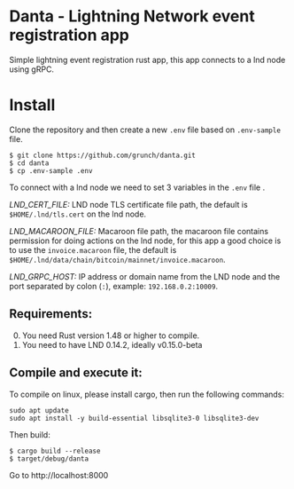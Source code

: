 # Danta - Lightning Network event registration app

Simple lightning event registration rust app, this app connects to a lnd node using gRPC.

# Install

Clone the repository and then create a new `.env` file based on `.env-sample` file.

```
$ git clone https://github.com/grunch/danta.git
$ cd danta
$ cp .env-sample .env
```

To connect with a lnd node we need to set 3 variables in the `.env` file .

_LND_CERT_FILE:_ LND node TLS certificate file path, the default is `$HOME/.lnd/tls.cert` on the lnd node.

_LND_MACAROON_FILE:_ Macaroon file path, the macaroon file contains permission for doing actions on the lnd node, for this app a good choice is to use the `invoice.macaroon` file, the default is `$HOME/.lnd/data/chain/bitcoin/mainnet/invoice.macaroon`.

_LND_GRPC_HOST:_ IP address or domain name from the LND node and the port separated by colon (`:`), example: `192.168.0.2:10009`.

## Requirements:

0. You need Rust version 1.48 or higher to compile.
1. You need to have LND 0.14.2, ideally v0.15.0-beta

## Compile and execute it:

To compile on linux, please install cargo, then run the following commands:

```
sudo apt update
sudo apt install -y build-essential libsqlite3-0 libsqlite3-dev
```

Then build:

```
$ cargo build --release
$ target/debug/danta
```

Go to http://localhost:8000
